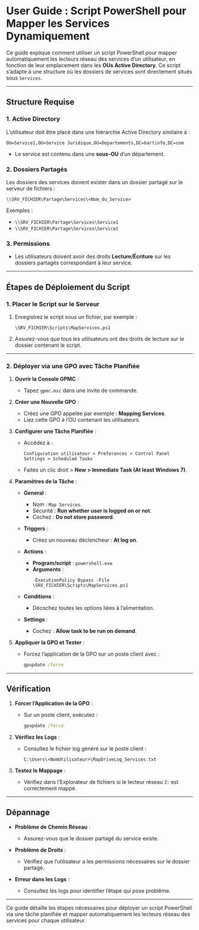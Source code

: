 # User Guide : Script PowerShell pour Mapper les Services Dynamiquement

Ce guide explique comment utiliser un script PowerShell pour mapper automatiquement les lecteurs réseau des services d’un utilisateur, en fonction de leur emplacement dans les **OUs Active Directory**. Ce script s’adapte à une structure où les dossiers de services sont directement situés sous `Services`.

---

## **Structure Requise**

### **1. Active Directory**

L’utilisateur doit être placé dans une hiérarchie Active Directory similaire à :

```plaintext
OU=Service1,OU=Service Juridique,OU=Departements,DC=bartinfo,DC=com
```

- Le service est contenu dans une **sous-OU** d’un département.

### **2. Dossiers Partagés**

Les dossiers des services doivent exister dans un dossier partagé sur le serveur de fichiers :

```plaintext
\\SRV_FICHIER\Partage\Services\<Nom_du_Service>
```

Exemples :
- `\\SRV_FICHIER\Partage\Services\Service1`
- `\\SRV_FICHIER\Partage\Services\Service2`

### **3. Permissions**

- Les utilisateurs doivent avoir des droits **Lecture/Écriture** sur les dossiers partagés correspondant à leur service.

---

## **Étapes de Déploiement du Script**

### **1. Placer le Script sur le Serveur**

1. Enregistrez le script sous un fichier, par exemple :
   ```plaintext
   \SRV_FICHIER\Scripts\MapServices.ps1
   ```

2. Assurez-vous que tous les utilisateurs ont des droits de lecture sur le dossier contenant le script.

---

### **2. Déployer via une GPO avec Tâche Planifiée**

1. **Ouvrir la Console GPMC** :
   - Tapez `gpmc.msc` dans une invite de commande.

2. **Créer une Nouvelle GPO** :
   - Créez une GPO appelée par exemple : **Mapping Services**.
   - Liez cette GPO à l’OU contenant les utilisateurs.

3. **Configurer une Tâche Planifiée** :
   - Accédez à :
     ```plaintext
     Configuration utilisateur > Preferences > Control Panel Settings > Scheduled Tasks
     ```
   - Faites un clic droit > **New > Immediate Task (At least Windows 7)**.

4. **Paramètres de la Tâche** :

   - **General** :
     - Nom : `Map Services`.
     - Sécurité : **Run whether user is logged on or not**.
     - Cochez : **Do not store password**.

   - **Triggers** :
     - Créez un nouveau déclencheur : **At log on**.

   - **Actions** :
     - **Program/script** : `powershell.exe`
     - **Arguments** :
       ```plaintext
       -ExecutionPolicy Bypass -File \SRV_FICHIER\Scripts\MapServices.ps1
       ```

   - **Conditions** :
     - Décochez toutes les options liées à l’alimentation.

   - **Settings** :
     - Cochez : **Allow task to be run on demand**.

5. **Appliquer la GPO et Tester** :
   - Forcez l’application de la GPO sur un poste client avec :
     ```cmd
     gpupdate /force
     ```

---

## **Vérification**

1. **Forcer l’Application de la GPO** :
   - Sur un poste client, exécutez :
     ```cmd
     gpupdate /force
     ```

2. **Vérifiez les Logs** :
   - Consultez le fichier log généré sur le poste client :
     ```plaintext
     C:\Users\<NomUtilisateur>\MapDriveLog_Services.txt
     ```

3. **Testez le Mappage** :
   - Vérifiez dans l’Explorateur de fichiers si le lecteur réseau `Z:` est correctement mappé.

---

## **Dépannage**

- **Problème de Chemin Réseau** :
  - Assurez-vous que le dossier partagé du service existe.

- **Problème de Droits** :
  - Vérifiez que l’utilisateur a les permissions nécessaires sur le dossier partagé.

- **Erreur dans les Logs** :
  - Consultez les logs pour identifier l’étape qui pose problème.

---

Ce guide détaille les étapes nécessaires pour déployer un script PowerShell via une tâche planifiée et mapper automatiquement les lecteurs réseau des services pour chaque utilisateur.
